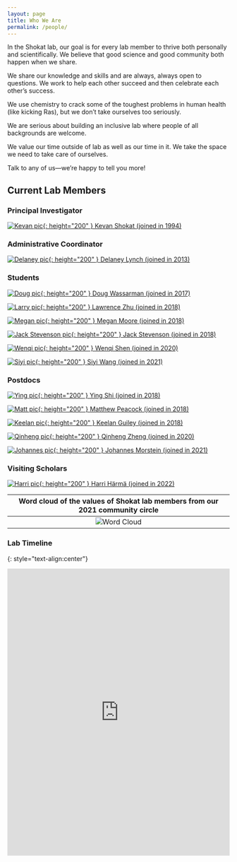 ```yaml
---
layout: page
title: Who We Are
permalink: /people/
---
```

In the Shokat lab, our goal is for every lab member to thrive both personally and scientifically. We believe that good science and good community both happen when we share.

We share our knowledge and skills and are always, always open to questions. We work to help each other succeed and then celebrate each other’s success.

We use chemistry to crack some of the toughest problems in human health (like kicking Ras), but we don’t take ourselves too seriously.

We are serious about building an inclusive lab where people of all backgrounds are welcome.

We value our time outside of lab as well as our time in it. We take the space we need to take care of ourselves.

Talk to any of us—we’re happy to tell you more!

## Current Lab Members

### Principal Investigator


<a href="{{ site.baseurl }}/kevan"><span>![Kevan pic](../img/kevan.jpg){: height="200" } Kevan Shokat (joined in 1994)</span></a>

### Administrative Coordinator


<a href="{{ site.baseurl }}/delaney"><span>![Delaney pic](../img/delaney.jpg){: height="200" } Delaney Lynch (joined in 2013)</span></a>

### Students


<a href="{{ site.baseurl }}/wassarman"><span>![Doug pic](../img/wassarman.jpg){: height="200" } Doug Wassarman (joined in 2017)</span></a>


<a href="{{ site.baseurl }}/zhu"><span>![Larry pic](../img/zhu.jpg){: height="200" } Lawrence Zhu (joined in 2018)</span></a>


<a href="{{ site.baseurl }}/moore"><span>![Megan pic](../img/moore.jpg){: height="200" } Megan Moore (joined in 2018)</span></a>


<a href="{{ site.baseurl }}/stevenson"><span>![Jack Stevenson pic](../img/stevenson.jpg){: height="200" } Jack Stevenson (joined in 2018)</span></a>


<a href="{{ site.baseurl }}/shen"><span>![Wenqi pic](../img/shen.jpg){: height="200" } Wenqi Shen (joined in 2020)</span></a>


<a href="{{ site.baseurl }}/wang"><span>![Siyi pic](../img/wang.jpg){: height="200" } Siyi Wang (joined in 2021)</span></a>


### Postdocs


<a href="{{ site.baseurl }}/shi"><span>![Ying pic](../img/ying.jpg){: height="200" } Ying Shi (joined in 2018)</span></a>


<a href="{{ site.baseurl }}/peacock"><span>![Matt pic](../img/peacock.jpg){: height="200" } Matthew Peacock (joined in 2018)</span></a>


<a href="{{ site.baseurl }}/keelan"><span>![Keelan pic](../img/keelan.png){: height="200" } Keelan Guiley (joined in 2018)</span></a>


<a href="{{ site.baseurl }}/zheng"><span>![Qinheng pic](../img/zheng.jpg){: height="200" } Qinheng Zheng (joined in 2020)</span></a>


<a href="{{ site.baseurl }}/morstein"><span>![Johannes pic](../img/morstein.png){: height="200" } Johannes Morstein (joined in 2021)</span></a>


### Visiting Scholars


<a href="{{ site.baseurl }}/harma"><span>![Harri pic](../img/harri.jpeg){: height="200" } Harri Härmä (joined in 2022)</span></a>


| Word cloud of the values of Shokat lab members from our 2021 community circle |
|:--:|
| ![Word Cloud](../img/wordcloud.png) |

### Lab Timeline
{: style="text-align:center"}
<iframe src='https://cdn.knightlab.com/libs/timeline3/latest/embed/index.html?source=1FY-5ZrMrgA3n_SwBqh9L24hU691sprYoL4Wl3SU5lZU&font=Default&lang=en&initial_zoom=2&height=650' width='100%' height='650' webkitallowfullscreen mozallowfullscreen allowfullscreen frameborder='0'></iframe>
